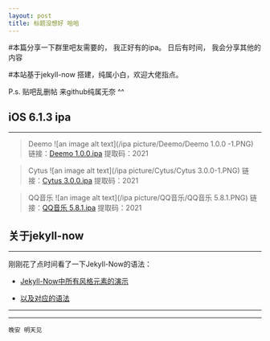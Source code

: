 ```yaml
---
layout: post
title: 标题没想好 哈哈
---
```


#本篇分享一下群里吧友需要的， 我正好有的ipa。
日后有时间， 我会分享其他的内容

#本站基于jekyll-now 搭建，纯属小白，欢迎大佬指点。

P.s. 贴吧乱删帖 来github纯属无奈 ^^

## iOS 6.1.3 ipa ##
----
> Deemo
![an image alt text](/ipa picture/Deemo/Deemo 1.0.0 -1.PNG)
链接：[Deemo 1.0.0.ipa](https://pan.baidu.com/s/1jEUYeGsyHUKd_Xj1i2TnRg) 提取码：2021 

> Cytus
![an image alt text](/ipa picture/Cytus/Cytus 3.0.0-1.PNG)
链接：[Cytus 3.0.0.ipa](https://pan.baidu.com/s/1byhv97uCmF6AVWVAxSivMg) 提取码：2021 
 
> QQ音乐
![an image alt text](/ipa picture/QQ音乐/QQ音乐 5.8.1.PNG)
链接：[QQ音乐 5.8.1.ipa](https://pan.baidu.com/s/1ytPUMrrmIVFBpjg5NBVW6g ) 提取码：2021 

## 关于jekyll-now  ##
----

刚刚花了点时间看了一下Jekyll-Now的语法：

* [Jekyll-Now中所有风格元素的演示](http://www.jekyllnow.com/Markdown-Style-Guide/)

* [以及对应的语法](https://raw.githubusercontent.com/barryclark/www.jekyllnow.com/gh-pages/_posts/2014-6-19-Markdown-Style-Guide.md)

----
****
`晚安 明天见`
 

